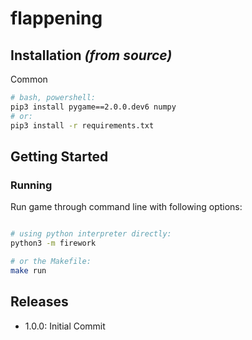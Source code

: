 # flappening

## Installation _(from source)_

Common

```bash
# bash, powershell:
pip3 install pygame==2.0.0.dev6 numpy
# or:
pip3 install -r requirements.txt
```

## Getting Started

### Running

Run game through command line with following options:

```bash

# using python interpreter directly:
python3 -m firework

# or the Makefile:
make run
```

## Releases

- 1.0.0: Initial Commit
